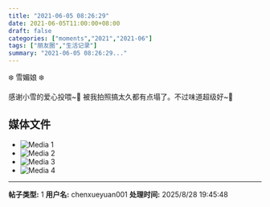 ```yaml
---
title: "2021-06-05 08:26:29"
date: 2021-06-05T11:00:00+08:00
draft: false
categories: ["moments","2021","2021-06"]
tags: ["朋友圈","生活记录"]
summary: "2021-06-05 08:26:29..."
---
```


❄️ 雪媚娘 ❄️

感谢小雪的爱心投喂~🥰 被我拍照搞太久都有点塌了。不过味道超级好~🤤

## 媒体文件

- ![Media 1](/Moments/photos/2021-06-05/202106050826290.jpg)
- ![Media 2](/Moments/photos/2021-06-05/202106050826291.jpg)
- ![Media 3](/Moments/photos/2021-06-05/202106050826292.jpg)
- ![Media 4](/Moments/photos/2021-06-05/202106050826293.jpg)

---

**帖子类型:** 1
**用户名:** chenxueyuan001
**处理时间:** 2025/8/28 19:45:48